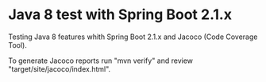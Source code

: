 # Java 8 test with Spring Boot 2.1.x

Testing Java 8 features whith Spring Boot 2.1.x and Jacoco (Code Coverage Tool).



To generate Jacoco reports run "mvn verify" and review "target/site/jacoco/index.html".
